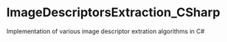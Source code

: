# ImageDescriptorsExtraction_CSharp
Implementation of various image descriptor extration algorithms in C#
